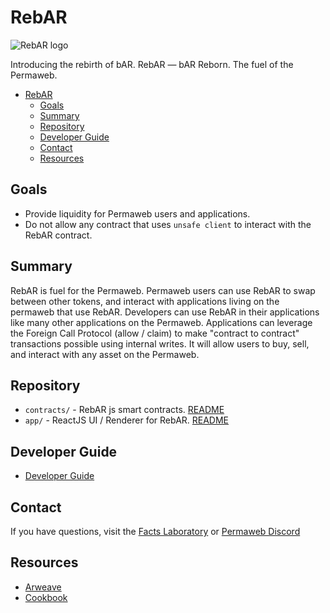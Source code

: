# RebAR

![RebAR logo](https://kocmnja3z4bopl4uzdvzujcwtqkm3yyecr4r5ptqqvrq4mxu52ta.arweave.net/U4TGpBvPAuevlMjrmiRWnBTN4wQUeR6-cIVjDjL07qY)

Introducing the rebirth of bAR. RebAR — bAR Reborn. The fuel of the Permaweb.

- [RebAR](#rebar)
  - [Goals](#goals)
  - [Summary](#summary)
  - [Repository](#repository)
  - [Developer Guide](#developer-guide)
  - [Contact](#contact)
  - [Resources](#resources)


## Goals

- Provide liquidity for Permaweb users and applications.
- Do not allow any contract that uses `unsafe client` to interact with the RebAR contract.

## Summary

RebAR is fuel for the Permaweb. Permaweb users can use RebAR to swap between other tokens, and interact with applications living on the permaweb that use RebAR. Developers can use RebAR in their applications like many other applications on the Permaweb. Applications can leverage the Foreign Call Protocol (allow / claim) to make "contract to contract" transactions possible using internal writes. It will allow users to buy, sell, and interact with any asset on the Permaweb.

## Repository

- `contracts/` - RebAR js smart contracts. [README](./contracts/README.md)
- `app/` - ReactJS UI / Renderer for RebAR. [README](./app/README.md)

## Developer Guide

- [Developer Guide](./contracts/DEVELOPER-GUIDE.md)

## Contact

If you have questions, visit the [Facts Laboratory](https://discord.gg/TpFTzUnfXQ) or [Permaweb Discord](https://discord.gg/fKsTkAuCjB)

## Resources

- [Arweave](https://arweave.org)
- [Cookbook](https://cookbook.g8way.io)
